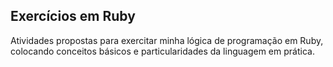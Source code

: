 ## Exercícios em Ruby

Atividades propostas para exercitar minha lógica de programação em Ruby, colocando conceitos básicos e particularidades da linguagem em prática.

